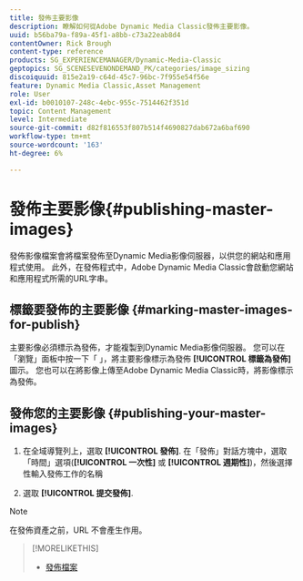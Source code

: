 ```yaml
---
title: 發佈主要影像
description: 瞭解如何從Adobe Dynamic Media Classic發佈主要影像。
uuid: b56ba79a-f89a-45f1-a8bb-c73a22eab8d4
contentOwner: Rick Brough
content-type: reference
products: SG_EXPERIENCEMANAGER/Dynamic-Media-Classic
geptopics: SG_SCENESEVENONDEMAND_PK/categories/image_sizing
discoiquuid: 815e2a19-c64d-45c7-96bc-7f955e54f56e
feature: Dynamic Media Classic,Asset Management
role: User
exl-id: b0010107-248c-4ebc-955c-7514462f351d
topic: Content Management
level: Intermediate
source-git-commit: d82f816553f807b514f4690827dab672a6baf690
workflow-type: tm+mt
source-wordcount: '163'
ht-degree: 6%

---
```


# 發佈主要影像{#publishing-master-images}

發佈影像檔案會將檔案發佈至Dynamic Media影像伺服器，以供您的網站和應用程式使用。 此外，在發佈程式中，Adobe Dynamic Media Classic會啟動您網站和應用程式所需的URL字串。

## 標籤要發佈的主要影像 {#marking-master-images-for-publish}

主要影像必須標示為發佈，才能複製到Dynamic Media影像伺服器。 您可以在「瀏覽」面板中按一下「 」，將主要影像標示為發佈 **[!UICONTROL 標籤為發佈]** 圖示。 您也可以在將影像上傳至Adobe Dynamic Media Classic時，將影像標示為發佈。

## 發佈您的主要影像 {#publishing-your-master-images}

1. 在全域導覽列上，選取 **[!UICONTROL 發佈]**. 在「發佈」對話方塊中，選取「時間」選項(**[!UICONTROL 一次性]** 或 **[!UICONTROL 週期性]**)，然後選擇性輸入發佈工作的名稱

1. 選取 **[!UICONTROL 提交發佈]**.

>[!NOTE]
>
>在發佈資產之前，URL 不會產生作用。

>[!MORELIKETHIS]
>
>* [發佈檔案](publishing-files.md#publishing_files)
